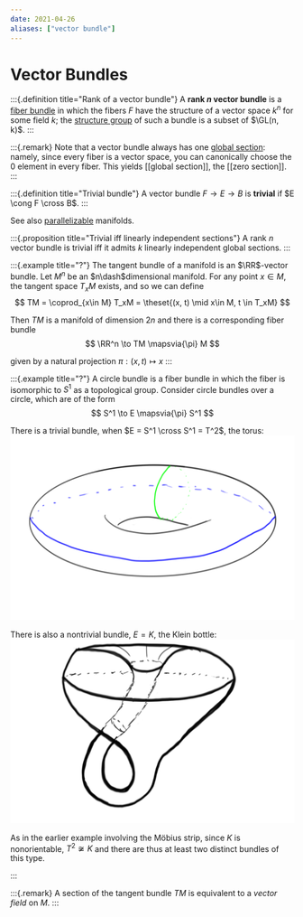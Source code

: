 ```yaml
---
date: 2021-04-26
aliases: ["vector bundle"]
---
```


# Vector Bundles

:::{.definition title="Rank of a vector bundle"}
A **rank $n$ vector bundle** is a [fiber bundle](fiber%20bundle.md) in which the fibers $F$ have the structure of a vector space $k^n$ for some field $k$; the [structure group](Reduction%20of%20structure%20group.md) of such a bundle is a subset of $\GL(n, k)$.
:::

:::{.remark}
Note that a vector bundle always has one [global section](section%20of%20a%20bundle.md): namely, since every fiber is a vector space, you can canonically choose the 0 element in every fiber.
This yields [[global section]], the [[zero section]].
:::

:::{.definition title="Trivial bundle"}
A vector bundle $F\to E\to B$ is **trivial** if $E \cong F \cross B$.
:::

See also [parallelizable](framed.md) manifolds.

:::{.proposition title="Trivial iff linearly independent sections"}
A rank $n$ vector bundle is trivial iff it admits $k$ linearly independent global sections.
:::

:::{.example title="?"}
The tangent bundle of a manifold is an $\RR$-vector bundle. Let $M^n$ be an $n\dash$dimensional manifold. For any point $x\in M$, the tangent space $T_xM$ exists, and so we can define
$$
TM = \coprod_{x\in M} T_xM = \theset{(x, t) \mid x\in M, t \in T_xM}
$$

Then $TM$ is a manifold of dimension $2n$ and there is a corresponding fiber bundle
$$
\RR^n \to TM \mapsvia{\pi} M
$$

given by a natural projection $\pi:(x, t) \mapsto x$
:::

:::{.example title="?"}
A circle bundle is a fiber bundle in which the fiber is isomorphic to $S^1$ as a topological group. Consider circle bundles over a circle, which are of the form
$$
S^1 \to E \mapsvia{\pi} S^1
$$

There is a trivial bundle, when $E = S^1 \cross S^1 = T^2$, the torus:
![torus bundle](figures/torus-bundle.png)

There is also a nontrivial bundle, $E = K$, the Klein bottle:
![Klein bottle](figures/klein-bottle.png)

As in the earlier example involving the Möbius strip, since $K$ is nonorientable, $T^2 \not\cong K$ and there are thus at least two distinct bundles of this type.

:::

:::{.remark}
A section of the tangent bundle $TM$ is equivalent to a _vector field_ on $M$.
:::

